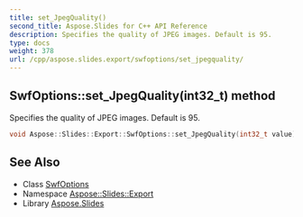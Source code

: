 ```yaml
---
title: set_JpegQuality()
second_title: Aspose.Slides for C++ API Reference
description: Specifies the quality of JPEG images. Default is 95.
type: docs
weight: 378
url: /cpp/aspose.slides.export/swfoptions/set_jpegquality/
---
```

## SwfOptions::set_JpegQuality(int32_t) method


Specifies the quality of JPEG images. Default is 95.

```cpp
void Aspose::Slides::Export::SwfOptions::set_JpegQuality(int32_t value) override
```

## See Also

* Class [SwfOptions](./)
* Namespace [Aspose::Slides::Export](../)
* Library [Aspose.Slides](../../)